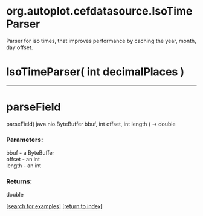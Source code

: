 # org.autoplot.cefdatasource.IsoTimeParser

Parser for iso times, that improves performance by caching the 
 year, month, day offset.

# IsoTimeParser( int decimalPlaces )


***
<a name="parseField"></a>
# parseField
parseField( java.nio.ByteBuffer bbuf, int offset, int length ) &rarr; double



### Parameters:
bbuf - a ByteBuffer
<br>offset - an int
<br>length - an int

### Returns:
double


<a href="https://github.com/autoplot/dev/search?q=parseField&unscoped_q=parseField">[search for examples]</a>
<a href="https://github.com/autoplot/documentation/blob/master/javadoc/index-all.md">[return to index]</a>

